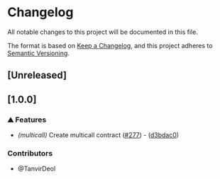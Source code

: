 # Changelog

All notable changes to this project will be documented in this file.

The format is based on [Keep a Changelog](https://keepachangelog.com/en/1.0.0/),
and this project adheres to [Semantic Versioning](https://semver.org/spec/v2.0.0.html).

## [Unreleased]

## [1.0.0]

### ⛰️ Features

- *(multicall)* Create multicall contract ([#277](https://github.com/axelarnetwork/axelar-amplifier-stellar/pull/277)) - ([d3bdac0](https://github.com/axelarnetwork/axelar-amplifier-stellar/commit/d3bdac05e39b5bed98dcf11841d8d8b0a99561a5))

### Contributors

* @TanvirDeol